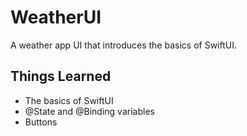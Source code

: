# WeatherUI
A weather app UI that introduces the basics of SwiftUI.
## Things Learned
* The basics of SwiftUI
* @State and @Binding variables
* Buttons
